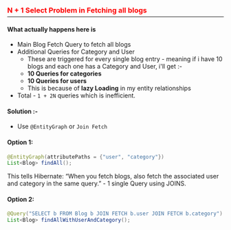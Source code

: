 <style>
    h3{
        color: red;
        font-weight: bold;
        border-bottom: 1px solid black;
        padding-bottom: 5px;
    }
</style>
### N + 1 Select Problem in Fetching all blogs

#### What actually happens here is
- Main Blog Fetch Query to fetch all blogs
- Additional Queries for Category and User 
    - These are triggered for every single blog entry - meaning if i have 10 blogs and each one has a Category and User, i'll get :- 
    - **10 Queries for categories**
    - **10 Queries for users**
    - This is because of **lazy Loading** in my entity relationships
- Total - `1 + 2N` queries which is inefficient.

#### Solution :-
- Use `@EntityGraph` or `Join Fetch`

#### Option 1:
```java
@EntityGraph(attributePaths = {"user", "category"})
List<Blog> findAll();
```
This tells Hibernate: “When you fetch blogs, also fetch the associated user and category in the same query.” - 1 single Query using JOINS.

#### Option 2:
```java
@Query("SELECT b FROM Blog b JOIN FETCH b.user JOIN FETCH b.category")
List<Blog> findAllWithUserAndCategory();

```
